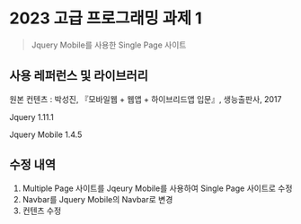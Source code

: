 # 2023 고급 프로그래밍 과제 1

> Jquery Mobile를 사용한 Single Page 사이트

## 사용 레퍼런스 및 라이브러리
원본 컨텐츠 : 박성진, 『모바일웹 + 웹앱 + 하이브리드앱 입문』, 생능출판사, 2017

Jquery 1.11.1

Jquery Mobile 1.4.5

## 수정 내역
1. Multiple Page 사이트를 Jqeury Mobile를 사용하여 Single Page 사이트로 수정
2. Navbar를 Jquery Mobile의 Navbar로 변경
3. 컨텐츠 수정